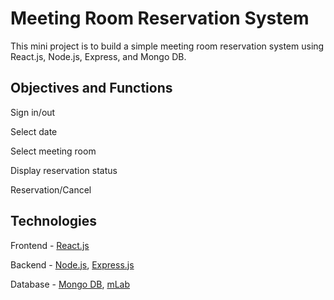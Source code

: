 # Meeting Room Reservation System
This mini project is to build a simple meeting room reservation system using React.js, Node.js, Express, and Mongo DB.

## Objectives and Functions
Sign in/out

Select date

Select meeting room

Display reservation status

Reservation/Cancel


## Technologies
Frontend - [React.js](https://reactjs.org/)

Backend - [Node.js](https://nodejs.org/en/), [Express.js](https://expressjs.com/)

Database - [Mongo DB](https://www.mongodb.com/), [mLab](https://mlab.com/)
